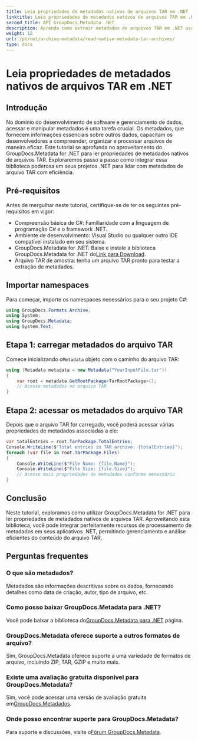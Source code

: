 ```yaml
---
title: Leia propriedades de metadados nativos de arquivos TAR em .NET
linktitle: Leia propriedades de metadados nativos de arquivos TAR em .NET
second_title: API GroupDocs.Metadata .NET
description: Aprenda como extrair metadados de arquivos TAR em .NET usando GroupDocs.Metadata. Este tutorial orienta você pelo processo passo a passo.
weight: 12
url: /pt/net/archive-metadata/read-native-metadata-tar-archives/
type: docs
---
```

# Leia propriedades de metadados nativos de arquivos TAR em .NET

## Introdução
No domínio do desenvolvimento de software e gerenciamento de dados, acessar e manipular metadados é uma tarefa crucial. Os metadados, que fornecem informações essenciais sobre outros dados, capacitam os desenvolvedores a compreender, organizar e processar arquivos de maneira eficaz. Este tutorial se aprofunda no aproveitamento do GroupDocs.Metadata for .NET para ler propriedades de metadados nativos de arquivos TAR. Exploraremos passo a passo como integrar essa biblioteca poderosa em seus projetos .NET para lidar com metadados de arquivo TAR com eficiência.
## Pré-requisitos
Antes de mergulhar neste tutorial, certifique-se de ter os seguintes pré-requisitos em vigor:
- Compreensão básica de C#: Familiaridade com a linguagem de programação C# e o framework .NET.
- Ambiente de desenvolvimento: Visual Studio ou qualquer outro IDE compatível instalado em seu sistema.
-  GroupDocs.Metadata for .NET: Baixe e instale a biblioteca GroupDocs.Metadata for .NET do[Link para Download](https://releases.groupdocs.com/metadata/net/).
- Arquivo TAR de amostra: tenha um arquivo TAR pronto para testar a extração de metadados.

## Importar namespaces
Para começar, importe os namespaces necessários para o seu projeto C#:
```csharp
using GroupDocs.Formats.Archive;
using System;
using GroupDocs.Metadata;
using System.Text;
```
## Etapa 1: carregar metadados do arquivo TAR
 Comece inicializando o`Metadata` objeto com o caminho do arquivo TAR:
```csharp
using (Metadata metadata = new Metadata("YourInputFile.tar"))
{
    var root = metadata.GetRootPackage<TarRootPackage>();
    // Acesse metadados no arquivo TAR
}
```
## Etapa 2: acessar os metadados do arquivo TAR
Depois que o arquivo TAR for carregado, você poderá acessar várias propriedades de metadados associadas a ele:
```csharp
var totalEntries = root.TarPackage.TotalEntries;
Console.WriteLine($"Total entries in TAR archive: {totalEntries}");
foreach (var file in root.TarPackage.Files)
{
    Console.WriteLine($"File Name: {file.Name}");
    Console.WriteLine($"File Size: {file.Size}");
    // Acesse mais propriedades de metadados conforme necessário
}
```

## Conclusão
Neste tutorial, exploramos como utilizar GroupDocs.Metadata for .NET para ler propriedades de metadados nativos de arquivos TAR. Aproveitando esta biblioteca, você pode integrar perfeitamente recursos de processamento de metadados em seus aplicativos .NET, permitindo gerenciamento e análise eficientes do conteúdo do arquivo TAR.

## Perguntas frequentes
### O que são metadados?
Metadados são informações descritivas sobre os dados, fornecendo detalhes como data de criação, autor, tipo de arquivo, etc.
### Como posso baixar GroupDocs.Metadata para .NET?
 Você pode baixar a biblioteca do[GroupDocs.Metadata para .NET](https://releases.groupdocs.com/metadata/net/) página.
### GroupDocs.Metadata oferece suporte a outros formatos de arquivo?
Sim, GroupDocs.Metadata oferece suporte a uma variedade de formatos de arquivo, incluindo ZIP, TAR, GZIP e muito mais.
### Existe uma avaliação gratuita disponível para GroupDocs.Metadata?
 Sim, você pode acessar uma versão de avaliação gratuita em[GroupDocs.Metadados](https://releases.groupdocs.com/).
### Onde posso encontrar suporte para GroupDocs.Metadata?
 Para suporte e discussões, visite o[Fórum GroupDocs.Metadata](https://forum.groupdocs.com/c/metadata/14).